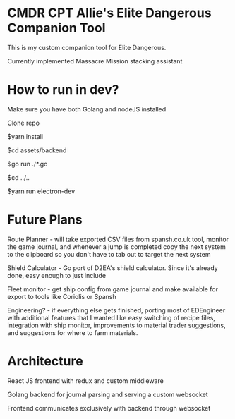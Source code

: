 # CMDR CPT Allie's Elite Dangerous Companion Tool

This is my custom companion tool for Elite Dangerous.

Currently implemented Massacre Mission stacking assistant

# How to run in dev?
Make sure you have both Golang and nodeJS installed

Clone repo

$yarn install

$cd assets/backend

$go run ./*.go

$cd ../..

$yarn run electron-dev

# Future Plans

Route Planner - will take exported CSV files from spansh.co.uk tool, monitor the game journal, and whenever a jump is completed copy the next system to the clipboard so you don't have to tab out to target the next system

Shield Calculator - Go port of D2EA's shield calculator. Since it's already done, easy enough to just include

Fleet monitor - get ship config from game journal and make available for export to tools like Coriolis or Spansh

Engineering? - if everything else gets finished, porting most of EDEngineer with additional features that I wanted like easy switching of recipe files, integration with ship monitor, improvements to material trader suggestions, and suggestions for where to farm materials.

# Architecture

React JS frontend with redux and custom middleware

Golang backend for journal parsing and serving a custom websocket

Frontend communicates exclusively with backend through websocket
